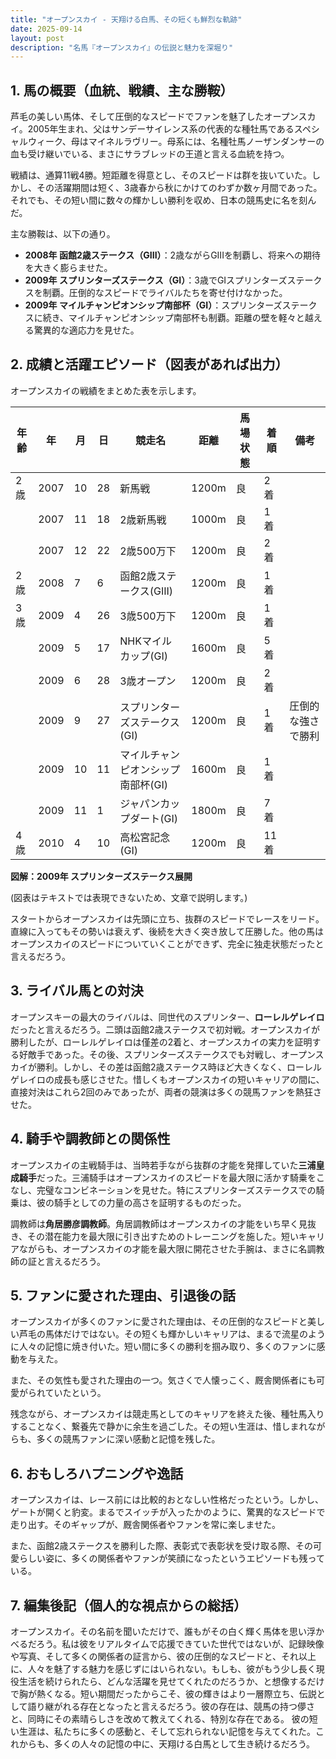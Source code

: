 ```yaml
---
title: "オープンスカイ - 天翔ける白馬、その短くも鮮烈な軌跡"
date: 2025-09-14
layout: post
description: "名馬『オープンスカイ』の伝説と魅力を深堀り"
---
```


## 1. 馬の概要（血統、戦績、主な勝鞍）

芦毛の美しい馬体、そして圧倒的なスピードでファンを魅了したオープンスカイ。2005年生まれ、父はサンデーサイレンス系の代表的な種牡馬であるスペシャルウィーク、母はマイネルラヴリー。母系には、名種牡馬ノーザンダンサーの血も受け継いでいる、まさにサラブレッドの王道と言える血統を持つ。

戦績は、通算11戦4勝。短距離を得意とし、そのスピードは群を抜いていた。しかし、その活躍期間は短く、3歳春から秋にかけてのわずか数ヶ月間であった。それでも、その短い間に数々の輝かしい勝利を収め、日本の競馬史に名を刻んだ。

主な勝鞍は、以下の通り。

* **2008年 函館2歳ステークス（GIII）**：2歳ながらGIIIを制覇し、将来への期待を大きく膨らませた。
* **2009年 スプリンターズステークス（GI）**：3歳でGIスプリンターズステークスを制覇。圧倒的なスピードでライバルたちを寄せ付けなかった。
* **2009年 マイルチャンピオンシップ南部杯（GI）**：スプリンターズステークスに続き、マイルチャンピオンシップ南部杯も制覇。距離の壁を軽々と越える驚異的な適応力を見せた。


## 2. 成績と活躍エピソード（図表があれば出力）

オープンスカイの戦績をまとめた表を示します。

| 年齢 | 年 | 月 | 日 | 競走名 | 距離 | 馬場状態 | 着順 | 備考 |
|---|---|---|---|---|---|---|---|---|
| 2歳 | 2007 | 10 | 28 | 新馬戦 | 1200m | 良 | 2着 |  |
|  | 2007 | 11 | 18 | 2歳新馬戦 | 1000m | 良 | 1着 |  |
|  | 2007 | 12 | 22 | 2歳500万下 | 1200m | 良 | 2着 |  |
| 2歳 | 2008 | 7 | 6 | 函館2歳ステークス(GIII) | 1200m | 良 | 1着 |  |
| 3歳 | 2009 | 4 | 26 | 3歳500万下 | 1200m | 良 | 1着 |  |
|  | 2009 | 5 | 17 | NHKマイルカップ(GI) | 1600m | 良 | 5着 |  |
|  | 2009 | 6 | 28 | 3歳オープン | 1200m | 良 | 2着 |  |
|  | 2009 | 9 | 27 | スプリンターズステークス(GI) | 1200m | 良 | 1着 | 圧倒的な強さで勝利 |
|  | 2009 | 10 | 11 | マイルチャンピオンシップ南部杯(GI) | 1600m | 良 | 1着 |  |
|  | 2009 | 11 | 1 | ジャパンカップダート(GI) | 1800m | 良 | 7着 |  |
| 4歳 | 2010 | 4 | 10 | 高松宮記念(GI) | 1200m | 良 | 11着 |  |


**図解：2009年 スプリンターズステークス展開**

(図表はテキストでは表現できないため、文章で説明します。)

スタートからオープンスカイは先頭に立ち、抜群のスピードでレースをリード。直線に入ってもその勢いは衰えず、後続を大きく突き放して圧勝した。他の馬はオープンスカイのスピードについていくことができず、完全に独走状態だったと言えるだろう。


## 3. ライバル馬との対決

オープンスキーの最大のライバルは、同世代のスプリンター、**ローレルゲレイロ**だったと言えるだろう。二頭は函館2歳ステークスで初対戦。オープンスカイが勝利したが、ローレルゲレイロは僅差の2着と、オープンスカイの実力を証明する好敵手であった。その後、スプリンターズステークスでも対戦し、オープンスカイが勝利。しかし、その差は函館2歳ステークス時ほど大きくなく、ローレルゲレイロの成長も感じさせた。惜しくもオープンスカイの短いキャリアの間に、直接対決はこれら2回のみであったが、両者の競演は多くの競馬ファンを熱狂させた。


## 4. 騎手や調教師との関係性

オープンスカイの主戦騎手は、当時若手ながら抜群の才能を発揮していた**三浦皇成騎手**だった。三浦騎手はオープンスカイのスピードを最大限に活かす騎乗をこなし、完璧なコンビネーションを見せた。特にスプリンターズステークスでの騎乗は、彼の騎手としての力量の高さを証明するものだった。

調教師は**角居勝彦調教師**。角居調教師はオープンスカイの才能をいち早く見抜き、その潜在能力を最大限に引き出すためのトレーニングを施した。短いキャリアながらも、オープンスカイの才能を最大限に開花させた手腕は、まさに名調教師の証と言えるだろう。


## 5. ファンに愛された理由、引退後の話

オープンスカイが多くのファンに愛された理由は、その圧倒的なスピードと美しい芦毛の馬体だけではない。その短くも輝かしいキャリアは、まるで流星のように人々の記憶に焼き付いた。短い間に多くの勝利を掴み取り、多くのファンに感動を与えた。

また、その気性も愛された理由の一つ。気さくで人懐っこく、厩舎関係者にも可愛がられていたという。

残念ながら、オープンスカイは競走馬としてのキャリアを終えた後、種牡馬入りすることなく、繋養先で静かに余生を過ごした。その短い生涯は、惜しまれながらも、多くの競馬ファンに深い感動と記憶を残した。


## 6. おもしろハプニングや逸話

オープンスカイは、レース前には比較的おとなしい性格だったという。しかし、ゲートが開くと豹変。まるでスイッチが入ったかのように、驚異的なスピードで走り出す。そのギャップが、厩舎関係者やファンを常に楽しませた。

また、函館2歳ステークスを勝利した際、表彰式で表彰状を受け取る際、その可愛らしい姿に、多くの関係者やファンが笑顔になったというエピソードも残っている。


## 7. 編集後記（個人的な視点からの総括）

オープンスカイ。その名前を聞いただけで、誰もがその白く輝く馬体を思い浮かべるだろう。私は彼をリアルタイムで応援できていた世代ではないが、記録映像や写真、そして多くの関係者の証言から、彼の圧倒的なスピードと、それ以上に、人々を魅了する魅力を感じずにはいられない。もしも、彼がもう少し長く現役生活を続けられたら、どんな活躍を見せてくれたのだろうか、と想像するだけで胸が熱くなる。短い期間だったからこそ、彼の輝きはより一層際立ち、伝説として語り継がれる存在となったと言えるだろう。彼の存在は、競馬の持つ儚さと、同時にその素晴らしさを改めて教えてくれる、特別な存在である。  彼の短い生涯は、私たちに多くの感動と、そして忘れられない記憶を与えてくれた。これからも、多くの人々の記憶の中に、天翔ける白馬として生き続けるだろう。
